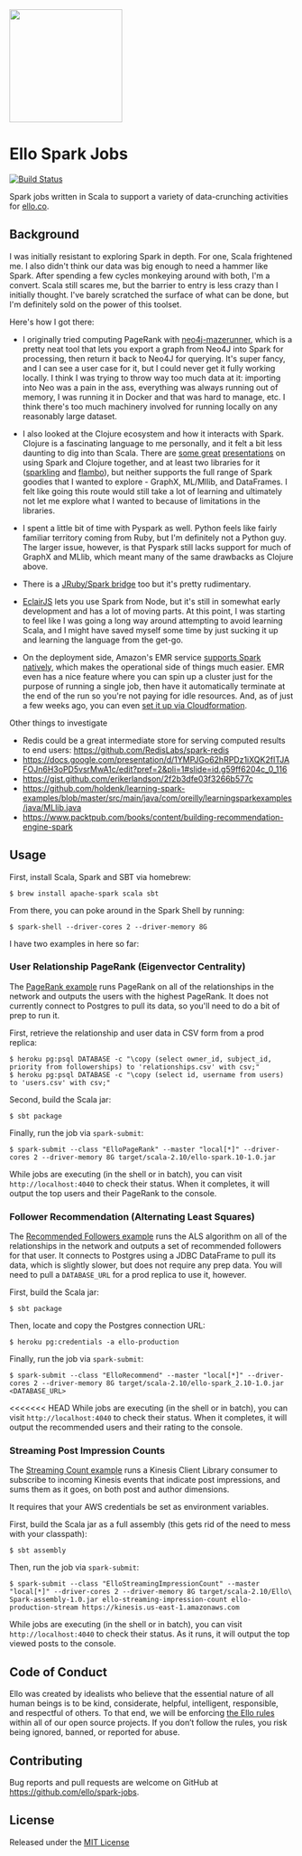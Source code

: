 <img src="http://d324imu86q1bqn.cloudfront.net/uploads/user/avatar/641/large_Ello.1000x1000.png" width="200px" height="200px" />

# Ello Spark Jobs

[![Build Status](https://travis-ci.org/ello/spark-jobs.svg?branch=master)](https://travis-ci.org/ello/spark-jobs)

Spark jobs written in Scala to support a variety of data-crunching activities for [ello.co](http://ello.co).

## Background
I was initially resistant to exploring Spark in depth. For one, Scala frightened me. I also didn't think our data was big enough to need a hammer like Spark. After spending a few cycles monkeying around with both, I'm a convert. Scala still scares me, but the barrier to entry is less crazy than I initially thought. I've barely scratched the surface of what can be done, but I'm definitely sold on the power of this toolset.

Here's how I got there:

- I originally tried computing PageRank with [neo4j-mazerunner](https://github.com/neo4j-contrib/neo4j-mazerunner), which is a pretty neat tool that lets you export a graph from Neo4J into Spark for processing, then return it back to Neo4J for querying. It's super fancy, and I can see a user case for it, but I could never get it fully working locally. I think I was trying to throw way too much data at it: importing into Neo was a pain in the ass, everything was always running out of memory, I was running it in Docker and that was hard to manage, etc. I think there's too much machinery involved for running locally on any reasonably large dataset.

- I also looked at the Clojure ecosystem and how it interacts with Spark. Clojure is a fascinating language to me personally, and it felt a bit less daunting to dig into than Scala. There are [some great](https://speakerdeck.com/chris_betz/spark-way) [presentations](https://speakerdeck.com/chris_betz/big-data-processing-using-apache-spark-and-clojure) on using Spark and Clojure together, and at least two libraries for it ([sparkling](https://github.com/gorillalabs/sparkling) and [flambo](https://github.com/yieldbot/flambo)), but neither supports the full range of Spark goodies that I wanted to explore - GraphX, ML/Mllib, and DataFrames. I felt like going this route would still take a lot of learning and ultimately not let me explore what I wanted to because of limitations in the libraries.

- I spent a little bit of time with Pyspark as well. Python feels like fairly familiar territory coming from Ruby, but I'm definitely not a Python guy. The larger issue, however, is that Pyspark still lacks support for much of GraphX and MLlib, which meant many of the same drawbacks as Clojure above.

- There is a [JRuby/Spark bridge](https://github.com/ondra-m/ruby-spark) too but it's pretty rudimentary.

- [EclairJS](https://github.com/EclairJS/eclairjs-node) lets you use Spark from Node, but it's still in somewhat early development and has a lot of moving parts. At this point, I was starting to feel like I was going a long way around attempting to avoid learning Scala, and I might have saved myself some time by just sucking it up and learning the language from the get-go.

- On the deployment side, Amazon's EMR service [supports Spark natively](https://aws.amazon.com/elasticmapreduce/details/spark/), which makes the operational side of things much easier. EMR even has a nice feature where you can spin up a cluster just for the purpose of running a single job, then have it automatically terminate at the end of the run so you're not paying for idle resources. And, as of just a few weeks ago, you can even [set it up via Cloudformation](https://aws.amazon.com/about-aws/whats-new/2016/02/aws-cloudformation-adds-support-for-amazon-vpc-nat-gateway-amazon-ec2-container-registry-and-more/).

Other things to investigate

- Redis could be a great intermediate store for serving computed results to end users: https://github.com/RedisLabs/spark-redis
- https://docs.google.com/presentation/d/1YMPJGo62hRPDz1iXQK2fITJAFOJn6H3oPD5vsrMwA1c/edit?pref=2&pli=1#slide=id.g59ff6204c_0_116
- https://gist.github.com/erikerlandson/2f2b3dfe03f3266b577c
- https://github.com/holdenk/learning-spark-examples/blob/master/src/main/java/com/oreilly/learningsparkexamples/java/MLlib.java
- https://www.packtpub.com/books/content/building-recommendation-engine-spark

## Usage

First, install Scala, Spark and SBT via homebrew:

    $ brew install apache-spark scala sbt

From there, you can poke around in the Spark Shell by running:

    $ spark-shell --driver-cores 2 --driver-memory 8G

I have two examples in here so far:

### User Relationship PageRank (Eigenvector Centrality)

The [PageRank example](src/main/scala/ElloPageRank.scala) runs PageRank on all of the relationships in the network and outputs the users with the highest PageRank. It does not currently connect to Postgres to pull its data, so you'll need to do a bit of prep to run it.

First, retrieve the relationship and user data in CSV form from a prod replica:

    $ heroku pg:psql DATABASE -c "\copy (select owner_id, subject_id, priority from followerships) to 'relationships.csv' with csv;"
    $ heroku pg:psql DATABASE -c "\copy (select id, username from users) to 'users.csv' with csv;"

Second, build the Scala jar:

    $ sbt package

Finally, run the job via `spark-submit`:

    $ spark-submit --class "ElloPageRank" --master "local[*]" --driver-cores 2 --driver-memory 8G target/scala-2.10/ello-spark.10-1.0.jar

While jobs are executing (in the shell or in batch), you can visit `http://localhost:4040` to check their status. When it completes, it will output the top users and their PageRank to the console.

### Follower Recommendation (Alternating Least Squares)

The [Recommended Followers example](src/main/scala/ElloRecommend.scala) runs the ALS algorithm on all of the relationships in the network and outputs a set of recommended followers for that user. It connects to Postgres using a JDBC DataFrame to pull its data, which is slightly slower, but does not require any prep data. You will need to pull a `DATABASE_URL` for a prod replica to use it, however.

First, build the Scala jar:

    $ sbt package

Then, locate and copy the Postgres connection URL:

    $ heroku pg:credentials -a ello-production

Finally, run the job via `spark-submit`:

    $ spark-submit --class "ElloRecommend" --master "local[*]" --driver-cores 2 --driver-memory 8G target/scala-2.10/ello-spark_2.10-1.0.jar <DATABASE_URL>

<<<<<<< HEAD
While jobs are executing (in the shell or in batch), you can visit `http://localhost:4040` to check their status. When it completes, it will output the recommended users and their rating to the console.


### Streaming Post Impression Counts

The [Streaming Count example](src/main/scala/co/ello/impressions/ElloStreamingCount.scala) runs a Kinesis Client Library consumer to subscribe to incoming Kinesis events that indicate post impressions, and sums them as it goes, on both post and author dimensions.

It requires that your AWS credentials be set as environment variables.

First, build the Scala jar as a full assembly (this gets rid of the need to mess with your classpath):

    $ sbt assembly

Then, run the job via `spark-submit`:

    $ spark-submit --class "ElloStreamingImpressionCount" --master "local[*]" --driver-cores 2 --driver-memory 8G target/scala-2.10/Ello\ Spark-assembly-1.0.jar ello-streaming-impression-count ello-production-stream https://kinesis.us-east-1.amazonaws.com

While jobs are executing (in the shell or in batch), you can visit `http://localhost:4040` to check their status. As it runs, it will output the top viewed posts to the console.

## Code of Conduct
Ello was created by idealists who believe that the essential nature of all human beings is to be kind, considerate, helpful, intelligent, responsible, and respectful of others. To that end, we will be enforcing [the Ello rules](https://ello.co/wtf/policies/rules/) within all of our open source projects. If you don’t follow the rules, you risk being ignored, banned, or reported for abuse.

## Contributing
Bug reports and pull requests are welcome on GitHub at https://github.com/ello/spark-jobs.

## License
Released under the [MIT License](/LICENSE.txt)
